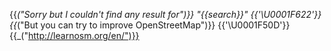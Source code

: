 {{_("Sorry but I couldn't find any result for")}} "*{{search}}*" {{'\U0001F622'}}
{{_("But you can try to improve OpenStreetMap")}} {{'\U0001F50D'}}
{{_("http://learnosm.org/en/")}}
